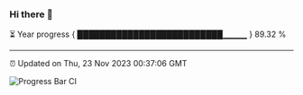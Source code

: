### Hi there 👋

⏳ Year progress { ██████████████████████████▁▁▁▁ } 89.32 %

---

⏰ Updated on Thu, 23 Nov 2023 00:37:06 GMT

![Progress Bar CI](https://github.com/Shyam-Makwana/GitHub-Actions-Demo/workflows/Progress%20Bar%20CI/badge.svg)

